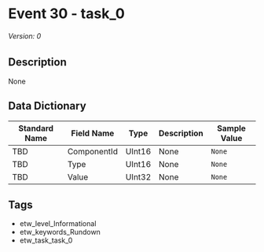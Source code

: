 # Event 30 - task_0
###### Version: 0

## Description
None

## Data Dictionary
|Standard Name|Field Name|Type|Description|Sample Value|
|---|---|---|---|---|
|TBD|ComponentId|UInt16|None|`None`|
|TBD|Type|UInt16|None|`None`|
|TBD|Value|UInt32|None|`None`|

## Tags
* etw_level_Informational
* etw_keywords_Rundown
* etw_task_task_0
